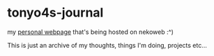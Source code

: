 # tonyo4s-journal
my [personal webpage](https://tonyo4.nekoweb.org/index.html) that's being hosted on nekoweb :^) 

This is just an archive of my thoughts, things I'm doing, projects etc... 
